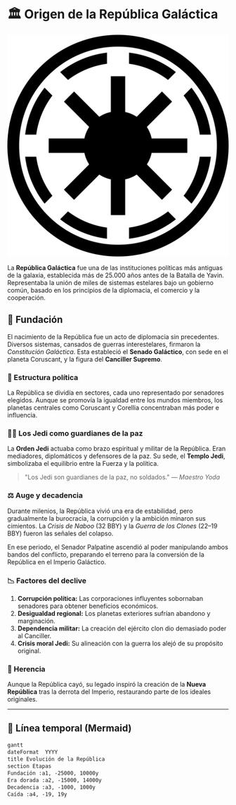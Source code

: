 # 🏛️ Origen de la República Galáctica

![Símbolo de la República](recursos/republica.webp)

La **República Galáctica** fue una de las instituciones políticas más antiguas de la galaxia, establecida más de 25.000 años antes de la Batalla de Yavin. Representaba la unión de miles de sistemas estelares bajo un gobierno común, basado en los principios de la diplomacia, el comercio y la cooperación.

## 🌠 Fundación
El nacimiento de la República fue un acto de diplomacia sin precedentes. Diversos sistemas, cansados de guerras interestelares, firmaron la *Constitución Galáctica*. Esta estableció el **Senado Galáctico**, con sede en el planeta Coruscant, y la figura del **Canciller Supremo**.

### 📘 Estructura política
La República se dividía en sectores, cada uno representado por senadores elegidos. Aunque se promovía la igualdad entre los mundos miembros, los planetas centrales como Coruscant y Corellia concentraban más poder e influencia.

### 🧘‍♂️ Los Jedi como guardianes de la paz
La **Orden Jedi** actuaba como brazo espiritual y militar de la República. Eran mediadores, diplomáticos y defensores de la paz. Su sede, el **Templo Jedi**, simbolizaba el equilibrio entre la Fuerza y la política.

> "Los Jedi son guardianes de la paz, no soldados." — *Maestro Yoda*

### ⚖️ Auge y decadencia
Durante milenios, la República vivió una era de estabilidad, pero gradualmente la burocracia, la corrupción y la ambición minaron sus cimientos. La *Crisis de Naboo* (32 BBY) y la *Guerra de los Clones* (22–19 BBY) fueron las señales del colapso.

En ese periodo, el Senador Palpatine ascendió al poder manipulando ambos bandos del conflicto, preparando el terreno para la conversión de la República en el Imperio Galáctico.

### 📉 Factores del declive
1. **Corrupción política:** Las corporaciones influyentes sobornaban senadores para obtener beneficios económicos.
2. **Desigualdad regional:** Los planetas exteriores sufrían abandono y marginación.
3. **Dependencia militar:** La creación del ejército clon dio demasiado poder al Canciller.
4. **Crisis moral Jedi:** Su alineación con la guerra los alejó de su propósito original.

### 🌌 Herencia
Aunque la República cayó, su legado inspiró la creación de la **Nueva República** tras la derrota del Imperio, restaurando parte de los ideales originales.

---

## 🧭 Línea temporal (Mermaid)
```mermaid
gantt
dateFormat  YYYY
title Evolución de la República
section Etapas
Fundación :a1, -25000, 10000y
Era dorada :a2, -15000, 14000y
Decadencia :a3, -1000, 1000y
Caída :a4, -19, 19y